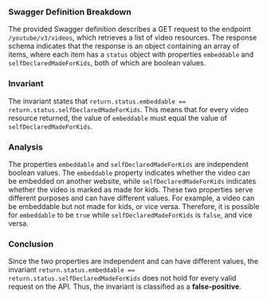 ### Swagger Definition Breakdown
The provided Swagger definition describes a GET request to the endpoint `/youtube/v3/videos`, which retrieves a list of video resources. The response schema indicates that the response is an object containing an array of items, where each item has a `status` object with properties `embeddable` and `selfDeclaredMadeForKids`, both of which are boolean values.

### Invariant
The invariant states that `return.status.embeddable == return.status.selfDeclaredMadeForKids`. This means that for every video resource returned, the value of `embeddable` must equal the value of `selfDeclaredMadeForKids`.

### Analysis
The properties `embeddable` and `selfDeclaredMadeForKids` are independent boolean values. The `embeddable` property indicates whether the video can be embedded on another website, while `selfDeclaredMadeForKids` indicates whether the video is marked as made for kids. These two properties serve different purposes and can have different values. For example, a video can be embeddable but not made for kids, or vice versa. Therefore, it is possible for `embeddable` to be `true` while `selfDeclaredMadeForKids` is `false`, and vice versa.

### Conclusion
Since the two properties are independent and can have different values, the invariant `return.status.embeddable == return.status.selfDeclaredMadeForKids` does not hold for every valid request on the API. Thus, the invariant is classified as a **false-positive**.
